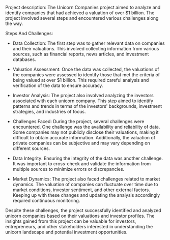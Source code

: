 Project description: The Unicorn Companies project aimed to analyze and identify companies that had achieved a valuation of over $1 billion. The project involved several steps and encountered various challenges along the way.


Steps And Challenges:

- Data Collection: The first step was to gather relevant data on companies and their valuations. This involved collecting information from various sources, such as financial reports, news articles, and investment databases.

- Valuation Assessment: Once the data was collected, the valuations of the companies were assessed to identify those that met the criteria of being valued at over $1 billion. This required careful analysis and verification of the data to ensure accuracy.

- Investor Analysis: The project also involved analyzing the investors associated with each unicorn company. This step aimed to identify patterns and trends in terms of the investors' backgrounds, investment strategies, and industries of focus.

- Challenges Faced: During the project, several challenges were encountered. One challenge was the availability and reliability of data. Some companies may not publicly disclose their valuations, making it difficult to obtain accurate information. Additionally, the valuation of private companies can be subjective and may vary depending on different sources.

- Data Integrity: Ensuring the integrity of the data was another challenge. It was important to cross-check and validate the information from multiple sources to minimize errors or discrepancies.

- Market Dynamics: The project also faced challenges related to market dynamics. The valuation of companies can fluctuate over time due to market conditions, investor sentiment, and other external factors. Keeping up with these changes and updating the analysis accordingly required continuous monitoring.

Despite these challenges, the project successfully identified and analyzed unicorn companies based on their valuations and investor profiles. The insights gained from this project can be valuable for investors, entrepreneurs, and other stakeholders interested in understanding the unicorn landscape and potential investment opportunities.
